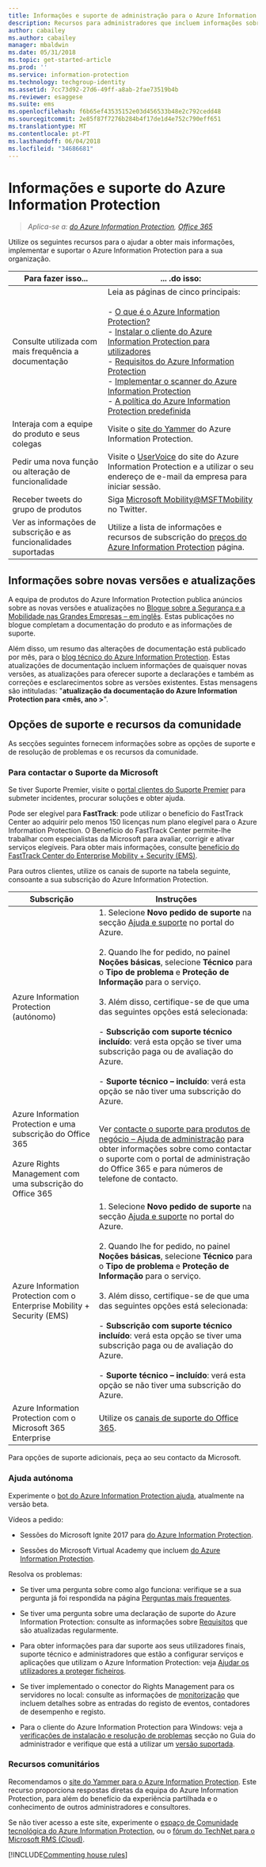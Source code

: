 ```yaml
---
title: Informações e suporte de administração para o Azure Information Protection
description: Recursos para administradores que incluem informações sobre novas versões, opções de suporte e como contactar a Microsoft para reportar um problema.
author: cabailey
ms.author: cabailey
manager: mbaldwin
ms.date: 05/31/2018
ms.topic: get-started-article
ms.prod: ''
ms.service: information-protection
ms.technology: techgroup-identity
ms.assetid: 7cc73d92-27d6-49ff-a8ab-2fae73519b4b
ms.reviewer: esaggese
ms.suite: ems
ms.openlocfilehash: f6b65ef43535152e03d456533b48e2c792cedd48
ms.sourcegitcommit: 2e85f87f7276b284b4f17de1d4e752c790eff651
ms.translationtype: MT
ms.contentlocale: pt-PT
ms.lasthandoff: 06/04/2018
ms.locfileid: "34686681"
---
```

# <a name="information-and-support-for-azure-information-protection"></a>Informações e suporte do Azure Information Protection

>*Aplica-se a: [do Azure Information Protection](https://azure.microsoft.com/pricing/details/information-protection), [Office 365](http://download.microsoft.com/download/E/C/F/ECF42E71-4EC0-48FF-AA00-577AC14D5B5C/Azure_Information_Protection_licensing_datasheet_EN-US.pdf)*

Utilize os seguintes recursos para o ajudar a obter mais informações, implementar e suportar o Azure Information Protection para a sua organização.

|Para fazer isso...|... .do isso:|
|----------------|---------------|
|Consulte utilizada com mais frequência a documentação|Leia as páginas de cinco principais:<br /><br /> - [O que é o Azure Information Protection?](../understand-explore/what-is-information-protection.md)<br /> - [Instalar o cliente do Azure Information Protection para utilizadores](../rms-client/client-admin-guide-install.md)<br />- [Requisitos do Azure Information Protection](requirements.md) <br />- [Implementar o scanner do Azure Information Protection](../deploy-use/deploy-aip-scanner.md)<br />- [A política do Azure Information Protection predefinida](../deploy-use/configure-policy-default.md)|
|Interaja com a equipe do produto e seus colegas|Visite o [site do Yammer](https://www.yammer.com/AskIPTeam) do Azure Information Protection.|
|Pedir uma nova função ou alteração de funcionalidade|Visite o [UserVoice](https://msip.uservoice.com) do site do Azure Information Protection e a utilizar o seu endereço de e-mail da empresa para iniciar sessão.|
|Receber tweets do grupo de produtos|Siga [Microsoft Mobility@MSFTMobility ](https://twitter.com/MSFTMobility) no Twitter.|
|Ver as informações de subscrição e as funcionalidades suportadas|Utilize a lista de informações e recursos de subscrição do [preços do Azure Information Protection](https://azure.microsoft.com/pricing/details/information-protection) página.|


## <a name="information-about-new-releases-and-updates"></a>Informações sobre novas versões e atualizações
A equipa de produtos do Azure Information Protection publica anúncios sobre as novas versões e atualizações no [Blogue sobre a Segurança e a Mobilidade nas Grandes Empresas – em inglês](https://cloudblogs.microsoft.com/enterprisemobility/?product=azure-information-protection). Estas publicações no blogue completam a documentação do produto e as informações de suporte.

Além disso, um resumo das alterações de documentação está publicado por mês, para o [blog técnico do Azure Information Protection](https://aka.ms/AIPblog). Estas atualizações de documentação incluem informações de quaisquer novas versões, as atualizações para oferecer suporte a declarações e também as correções e esclarecimentos sobre as versões existentes. Estas mensagens são intituladas: "**atualização da documentação do Azure Information Protection para \<mês, ano >**".

## <a name="support-options-and-community-resources"></a>Opções de suporte e recursos da comunidade
As secções seguintes fornecem informações sobre as opções de suporte e de resolução de problemas e os recursos da comunidade.

### <a name="to-contact-microsoft-support"></a>Para contactar o Suporte da Microsoft

Se tiver Suporte Premier, visite o [portal clientes do Suporte Premier](https://premier.microsoft.com/) para submeter incidentes, procurar soluções e obter ajuda.

Pode ser elegível para **FastTrack**: pode utilizar o benefício do FastTrack Center ao adquirir pelo menos 150 licenças num plano elegível para o Azure Information Protection. O Benefício do FastTrack Center permite-lhe trabalhar com especialistas da Microsoft para avaliar, corrigir e ativar serviços elegíveis. Para obter mais informações, consulte [benefício do FastTrack Center do Enterprise Mobility + Security (EMS)](/enterprise-mobility-security/Solutions/fasttrack-center-benefit-process-for-enterprise-mobility-suite-ems).

Para outros clientes, utilize os canais de suporte na tabela seguinte, consoante a sua subscrição do Azure Information Protection.

|Subscrição|Instruções|
|----------------|---------------|
|Azure Information Protection (autónomo)|1. Selecione **Novo pedido de suporte** na secção [Ajuda e suporte](https://portal.azure.com/#blade/Microsoft_Azure_Support/HelpAndSupportBlade) no portal do Azure.<br /><br />2. Quando lhe for pedido, no painel **Noções básicas**, selecione **Técnico** para o **Tipo de problema** e **Proteção de Informação** para o serviço. <br /><br />3. Além disso, certifique-se de que uma das seguintes opções está selecionada:<br /><br />- **Subscrição com suporte técnico incluído**: verá esta opção se tiver uma subscrição paga ou de avaliação do Azure.<br /><br /> - **Suporte técnico – incluído**: verá esta opção se não tiver uma subscrição do Azure.|
|Azure Information Protection e uma subscrição do Office 365<br /><br />Azure Rights Management com uma subscrição do Office 365|Ver [contacte o suporte para produtos de negócio – Ajuda de administração](https://support.office.com/en-us/article/32a17ca7-6fa0-4870-8a8d-e25ba4ccfd4b) para obter informações sobre como contactar o suporte com o portal de administração do Office 365 e para números de telefone de contacto.|
|Azure Information Protection com o Enterprise Mobility + Security (EMS)|1. Selecione **Novo pedido de suporte** na secção [Ajuda e suporte](https://portal.azure.com/#blade/Microsoft_Azure_Support/HelpAndSupportBlade) no portal do Azure.<br /><br />2. Quando lhe for pedido, no painel **Noções básicas**, selecione **Técnico** para o **Tipo de problema** e **Proteção de Informação** para o serviço. <br /><br />3. Além disso, certifique-se de que uma das seguintes opções está selecionada:<br /><br />- **Subscrição com suporte técnico incluído**: verá esta opção se tiver uma subscrição paga ou de avaliação do Azure.<br /><br /> - **Suporte técnico – incluído**: verá esta opção se não tiver uma subscrição do Azure.|
|Azure Information Protection com o Microsoft 365 Enterprise|Utilize os [canais de suporte do Office 365](https://support.office.com/en-us/article/32a17ca7-6fa0-4870-8a8d-e25ba4ccfd4b).|

Para opções de suporte adicionais, peça ao seu contacto da Microsoft. 


### <a name="self-help"></a>Ajuda autónoma

Experimente o [bot do Azure Information Protection ajuda](help-bot.md), atualmente na versão beta.

Vídeos a pedido:

- Sessões do Microsoft Ignite 2017 para [do Azure Information Protection](https://myignite.microsoft.com/videos?q=%2522azure%2520information%2520protection%2522).

- Sessões do Microsoft Virtual Academy que incluem [do Azure Information Protection](https://mva.microsoft.com/search/SearchResults.aspx#!q=Azure%20Information%20protection).

Resolva os problemas:

- Se tiver uma pergunta sobre como algo funciona: verifique se a sua pergunta já foi respondida na página [Perguntas mais frequentes](faqs.md).

- Se tiver uma pergunta sobre uma declaração de suporte do Azure Information Protection: consulte as informações sobre [Requisitos](requirements-azure-rms.md) que são atualizadas regularmente.

- Para obter informações para dar suporte aos seus utilizadores finais, suporte técnico e administradores que estão a configurar serviços e aplicações que utilizam o Azure Information Protection: veja [Ajudar os utilizadores a proteger ficheiros](../deploy-use/help-users.md).

- Se tiver implementado o conector do Rights Management para os servidores no local: consulte as informações de [monitorização](../deploy-use/monitor-rms-connector.md) que incluem detalhes sobre as entradas do registo de eventos, contadores de desempenho e registo.

- Para o cliente do Azure Information Protection para Windows: veja a [verificações de instalação e resolução de problemas](../rms-client/client-admin-guide.md#installation-checks-and-troubleshooting) secção no Guia do administrador e verifique que está a utilizar um [versão suportada](../rms-client/client-version-release-history.md#servicing-information-and-timelines).

### <a name="community-resources"></a>Recursos comunitários

Recomendamos o [site do Yammer para o Azure Information Protection](https://www.yammer.com/AskIPTeam). Este recurso proporciona respostas diretas da equipa do Azure Information Protection, para além do benefício da experiência partilhada e o conhecimento de outros administradores e consultores.

Se não tiver acesso a este site, experimente o [espaço de Comunidade tecnológica do Azure Information Protection](https://techcommunity.microsoft.com/t5/Azure-Information-Protection/bd-p/Azure-Information-Protection), ou o [fórum do TechNet para o Microsoft RMS (Cloud)](https://social.technet.microsoft.com/Forums/en-US/home?forum=rmscloud).

[!INCLUDE[Commenting house rules](../includes/houserules.md)]
